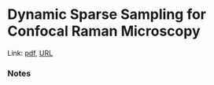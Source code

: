 
# Dynamic Sparse Sampling for Confocal Raman Microscopy

Link: [pdf](zotero://select/items/@Zhang2018Dynamic), [URL](https://pubs.acs.org/doi/10.1021/acs.analchem.7b04749)

### Notes